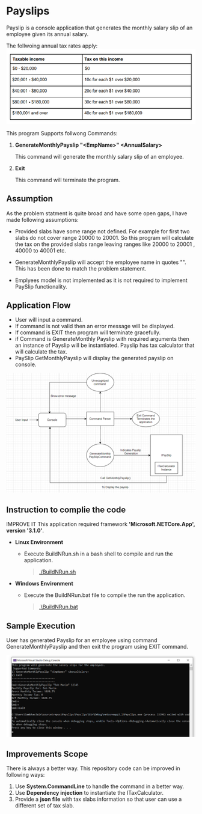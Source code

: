 # Payslips

Payslip is a console application that generates the monthly 
salary slip of an employee given its annual salary.

The follwoing annual tax rates apply:
![File](file.png)

 This program Supports follwong  Commands:
1) **GenerateMonthlyPayslip \"\<EmpName\>\" \<AnnualSalary\>**

    This command will generate the monthly salary slip of an employee.

2) **Exit**

    This command will terminate the program.

## Assumption

  As the problem statment is quite broad and have some open gaps, I have made following assumptions:
* Provided slabs have some range not defined. For example for first two slabs do not cover range 20000 to 20001.
 So this program will calculate the tax on the provided slabs range leaving ranges like
 20000 to 20001 , 40000 to 40001 etc.

* GenerateMonthlyPayslip will accept the employee name in quotes "<EmpName>". This has been done to match the problem statement.
* Emplyees model is not implemented as it is not required to implement PaySlip functionality.

## Application Flow

- User will input a command.
- If command is not valid then an error message will be displayed.
- If command is EXIT then program will terminate gracefully.
- if Command is GenerateMonthly Payslip with required arguments then an instance of Payslip
  will be instantiated. Payslip has tax calculator that will calculate the tax.
- PaySlip GetMonthlyPayslip will display the generated payslip on console. 

 ![App Flow](AppFlow.png)

## Instruction to complie the code
IMPROVE IT
This application required framework **'Microsoft.NETCore.App', version '3.1.0'**.

- **Linux Environment**
    * Execute BuildNRun.sh in a bash shell to compile and run the application.
    
      > [./BuildNRun.sh](https://github.com/samjaing/Payslips/blob/master/BuildNRun.sh)
    
- **Windows Environment**
  * Execute the BuildNRun.bat file to compile the run the application.
      > [.\BuildNRun.bat](https://github.com/samjaing/Payslips/blob/master/BuildNRun.bat)
      

## Sample Execution

User has generated Payslip for an employee using command GenerateMonthlyPayslip and then exit the program using EXIT command.

![Sample Execution](SampleExecution.png)

## Improvements Scope

There is always a better way.
This repository code can be improved in following ways:

1) Use **System.CommandLine** to handle the command in a better way.
2) Use **Dependency injection** to instantiate the ITaxCalculator.
3) Provide a **json file** with tax slabs information so that user can use a different set of tax slab.


